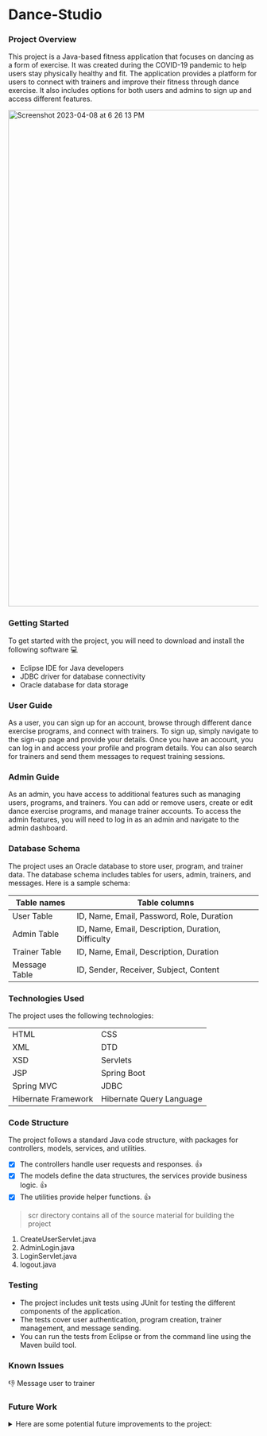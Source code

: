 # Dance-Studio
### Project Overview 

This project is a Java-based fitness application that focuses on dancing as a form of exercise. 
It was created during the COVID-19 pandemic to help users stay physically healthy and fit. The application provides a platform for users to connect with trainers and improve their fitness through dance exercise. It also includes options for both users and admins to sign up and access different features.



<img width="1000" alt="Screenshot 2023-04-08 at 6 26 13 PM" src="https://user-images.githubusercontent.com/74003155/230722348-c0081504-87c3-4b67-bc60-aab38f81ed1a.png">




 ### Getting Started

To get started with the project, you will need to download and install the following software :computer:
*	Eclipse IDE for Java developers
*	JDBC driver for database connectivity
*	Oracle database for data storage

### User Guide
As a user, you can sign up for an account, browse through different dance exercise programs, and connect with trainers. To sign up, simply navigate to the sign-up page and provide your details. Once you have an account, you can log in and access your profile and program details. You can also search for trainers and send them messages to request training sessions.

### Admin Guide
As an admin, you have access to additional features such as managing users, programs, and trainers. You can add or remove users, create or edit dance exercise programs, and manage trainer accounts. To access the admin features, you will need to log in as an admin and navigate to the admin dashboard.

### Database Schema

The project uses an Oracle database to store user, program, and trainer data. The database schema includes tables for users, admin, trainers, and messages. Here is a sample schema:

|Table names |Table columns |
| ------------- | ------------- |
|User Table     | ID,	Name,	Email,	    Password,	   Role,	Duration|
| Admin Table   | ID,	Name,	Email,	    Description, Duration,	Difficulty|
| Trainer Table | ID,	Name,	Email,	    Description, Duration|
| Message Table | ID,	Sender,	Receiver,	Subject,	Content|

### Technologies Used
The project uses the following technologies:

|   |  |
| ------------- | ------------- |
|HTML           |CSS            |
|XML                |DTD|
|XSD                |Servlets|
|JSP                |Spring Boot|
|Spring MVC|	JDBC|
|Hibernate Framework|Hibernate Query Language|







### Code Structure
The project follows a standard Java code structure, with packages for controllers, models, services, and utilities.
- [x] The controllers handle user requests and responses. :+1:
- [x] The models define the data structures, the services provide business logic. :+1:
- [x] The utilities provide helper functions. :+1:

> scr directory contains all of the source material for building the project
1. CreateUserServlet.java
2. AdminLogin.java
3. LoginServlet.java
4. logout.java

### Testing
* The project includes unit tests using JUnit for testing the different components of the application. 
* The tests cover user authentication, program creation, trainer management, and message sending. 
* You can run the tests from Eclipse or from the command line using the Maven build tool.

### Known Issues

:-1: Message user to trainer




### Future Work

<details>

<summary>Here are some potential future improvements to the project:</summary>


```Add support for video tutorials and live training sessions```

```Integrate with popular fitness tracking apps and wearables```

```Implement more advanced machine learning algorithms for program recommendations```

```Expand the program database to include more diverse dance styles and fitness```


</details>

